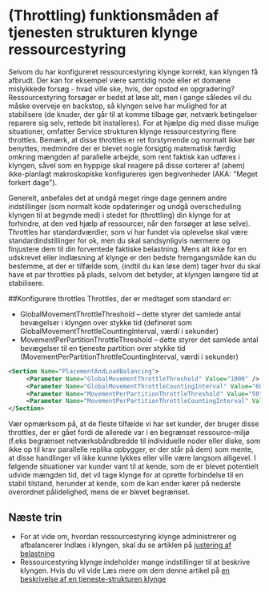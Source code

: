 <properties
   pageTitle="(Throttling) i Service-strukturen klynge ressourcestyring | Microsoft Azure"
   description="Lær at konfigurere throttles leveres af tjenesten strukturen klynge ressourcestyring."
   services="service-fabric"
   documentationCenter=".net"
   authors="masnider"
   manager="timlt"
   editor=""/>

<tags
   ms.service="Service-Fabric"
   ms.devlang="dotnet"
   ms.topic="article"
   ms.tgt_pltfrm="NA"
   ms.workload="NA"
   ms.date="08/19/2016"
   ms.author="masnider"/>


# <a name="throttling-the-behavior-of-the-service-fabric-cluster-resource-manager"></a>(Throttling) funktionsmåden af tjenesten strukturen klynge ressourcestyring
Selvom du har konfigureret ressourcestyring klynge korrekt, kan klyngen få afbrudt. Der kan for eksempel være samtidig node eller et domæne mislykkede forsøg - hvad ville ske, hvis, der opstod en opgradering? Ressourcestyring forsøger er bedst at løse alt, men i gange således vil du måske overveje en backstop, så klyngen selve har mulighed for at stabilisere (de knuder, der går til at komme tilbage gør, netværk betingelser reparere sig selv, rettede bit installeres). For at hjælpe dig med disse mulige situationer, omfatter Service strukturen klynge ressourcestyring flere throttles. Bemærk, at disse throttles er ret forstyrrende og normalt ikke bør benyttes, medmindre der er blevet nogle forsigtig matematisk færdig omkring mængden af parallelle arbejde, som rent faktisk kan udføres i klyngen, såvel som en hyppige skal reagere på disse sorterer af (ahem) ikke-planlagt makroskopiske konfigureres igen begivenheder (AKA: "Meget forkert dage").

Generelt, anbefales det at undgå meget ringe dage gennem andre indstillinger (som normalt kode opdateringer og undgå overscheduling klyngen til at begynde med) i stedet for (throttling) din klynge for at forhindre, at den ved hjælp af ressourcer, når den forsøger at løse selve). Throttles har standardværdier, som vi har fundet via oplevelse skal være standardindstillinger for ok, men du skal sandsynligvis nærmere og finjustere dem til din forventede faktiske belastning. Mens alt ikke for en udskrevet eller indlæsning af klynge er den bedste fremgangsmåde kan du bestemme, at der er tilfælde som, (indtil du kan løse dem) tager hvor du skal have et par throttles på plads, selvom det betyder, at klyngen længere tid at stabilisere.

##<a name="configuring-the-throttles"></a>Konfigurere throttles
Throttles, der er medtaget som standard er:

-   GlobalMovementThrottleThreshold – dette styrer det samlede antal bevægelser i klyngen over stykke tid (defineret som GlobalMovementThrottleCountingInterval, værdi i sekunder)
-   MovementPerPartitionThrottleThreshold – dette styrer det samlede antal bevægelser til en tjeneste partition over stykke tid (MovementPerPartitionThrottleCountingInterval, værdi i sekunder)

``` xml
<Section Name="PlacementAndLoadBalancing">
     <Parameter Name="GlobalMovementThrottleThreshold" Value="1000" />
     <Parameter Name="GlobalMovementThrottleCountingInterval" Value="600" />
     <Parameter Name="MovementPerPartitionThrottleThreshold" Value="50" />
     <Parameter Name="MovementPerPartitionThrottleCountingInterval" Value="600" />
</Section>
```

Vær opmærksom på, at de fleste tilfælde vi har set kunder, der bruger disse throttles, der er gået fordi de allerede var i en begrænset ressource-miljø (f.eks begrænset netværksbåndbredde til individuelle noder eller diske, som ikke op til krav parallelle replika opbygger, er der står på dem) som mente, at disse handlinger vil ikke kunne lykkes eller ville være langsom alligevel.  I følgende situationer var kunder vant til at kende, som de er blevet potentielt udvide mængden tid, det vil tage klynge for at oprette forbindelse til en stabil tilstand, herunder at kende, som de kan ender kører på nederste overordnet pålidelighed, mens de er blevet begrænset.

## <a name="next-steps"></a>Næste trin
- For at vide om, hvordan ressourcestyring klynge administrerer og afbalancerer Indlæs i klyngen, skal du se artiklen på [justering af belastning](service-fabric-cluster-resource-manager-balancing.md)
- Ressourcestyring klynge indeholder mange indstillinger til at beskrive klyngen. Hvis du vil vide Læs mere om dem denne artikel på [en beskrivelse af en tjeneste-strukturen klynge](service-fabric-cluster-resource-manager-cluster-description.md)
